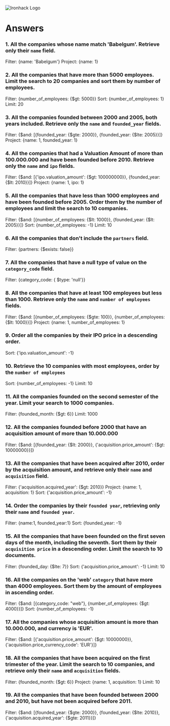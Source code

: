 ![Ironhack Logo](https://i.imgur.com/1QgrNNw.png)

# Answers

### 1. All the companies whose name match 'Babelgum'. Retrieve only their `name` field.
Filter: {name: 'Babelgum'} Project: {name: 1}

### 2. All the companies that have more than 5000 employees. Limit the search to 20 companies and sort them by **number of employees**.
Filter: {number_of_employees: {$gt: 5000}} Sort: {number_of_employees: 1} Limit: 20

### 3. All the companies founded between 2000 and 2005, both years included. Retrieve only the `name` and `founded_year` fields.
Filter: {$and: [{founded_year: {$gte: 2000}}, {founded_year: {$lte: 2005}}]} Project: {name: 1, founded_year: 1}

### 4. All the companies that had a Valuation Amount of more than 100.000.000 and have been founded before 2010. Retrieve only the `name` and `ipo` fields.
Filter: {$and: [{'ipo.valuation_amount': {$gt: 100000000}}, {founded_year: {$lt: 2010}}]} Project: {name: 1, ipo: 1}

### 5. All the companies that have less than 1000 employees and have been founded before 2005. Order them by the number of employees and limit the search to 10 companies.
Filter: {$and: [{number_of_employees: {$lt: 1000}}, {founded_year: {$lt: 2005}}]} Sort: {number_of_employees: -1} Limit: 10

### 6. All the companies that don't include the `partners` field.
Filter: {partners: {$exists: false}}

### 7. All the companies that have a null type of value on the `category_code` field.
Filter: {category_code: { $type: 'null'}}

### 8. All the companies that have at least 100 employees but less than 1000. Retrieve only the `name` and `number of employees` fields.
Filter: {$and: [{number_of_employees: {$gte: 100}}, {number_of_employees: {$lt: 1000}}]} Project: {name: 1, number_of_employees: 1}

### 9. Order all the companies by their IPO price in a descending order.
Sort: {'ipo.valuation_amount': -1}

### 10. Retrieve the 10 companies with most employees, order by the `number of employees`
Sort: {number_of_employees: -1} Limit: 10

### 11. All the companies founded on the second semester of the year. Limit your search to 1000 companies.
Filter: {founded_month: {$gt: 6}} Limit: 1000

### 12. All the companies founded before 2000 that have an acquisition amount of more than 10.000.000
Filter: {$and: [{founded_year: {$lt: 2000}}, {'acquisition.price_amount': {$gt: 10000000}}]}

### 13. All the companies that have been acquired after 2010, order by the acquisition amount, and retrieve only their `name` and `acquisition` field.
Filter: {'acquisition.acquired_year': {$gt: 2010}} Project: {name: 1, acquisition: 1} Sort: {'acquisition.price_amount': -1}

### 14. Order the companies by their `founded year`, retrieving only their `name` and `founded year`.
Filter: {name:1, founded_year:1} Sort: {founded_year: -1}

### 15. All the companies that have been founded on the first seven days of the month, including the seventh. Sort them by their `acquisition price` in a descending order. Limit the search to 10 documents.
Filter: {founded_day: {$lte: 7}} Sort: {'acquisition.price_amount': -1} Limit: 10

### 16. All the companies on the 'web' `category` that have more than 4000 employees. Sort them by the amount of employees in ascending order.
Filter: {$and: [{category_code: "web"}, {number_of_employees: {$gt: 4000}}]} Sort: {number_of_employees: -1} 

### 17. All the companies whose acquisition amount is more than 10.000.000, and currency is 'EUR'.
Filter: {$and: [{'acquisition.price_amount': {$gt: 10000000}}, {'acquisition.price_currency_code': 'EUR'}]}

### 18. All the companies that have been acquired on the first trimester of the year. Limit the search to 10 companies, and retrieve only their `name` and `acquisition` fields.
Filter: {founded_month: {$gt: 6}} Project: {name: 1, acquisition: 1} Limit: 10

### 19. All the companies that have been founded between 2000 and 2010, but have not been acquired before 2011.
Filter: {$and: [{founded_year: {$gte: 2000}}, {founded_year: {$lte: 2010}}, {'acquisition.acquired_year': {$gte: 2011}}]}